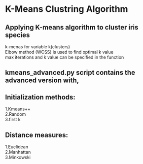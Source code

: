 K-Means Clustring Algorithm
===========================
Applying K-means algorithm to cluster iris species
--------------------------------------------------
k-menas for variable k(clusters)  
Elbow method (WCSS)  is used to find optimal k value  
max iterations and k value can be specified in the function 

kmeans_advanced.py script contains the advanced version with,  
-------------------------------------------------------------
Initialization methods:  
-----------------------
1.Kmeans++  
2.Random  
3.first k 
  
Distance measures:  
------------------
1.Euclidean  
2.Manhattan  
3.Minkowski  


